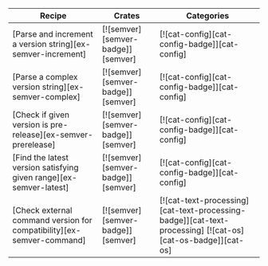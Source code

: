 | Recipe | Crates | Categories |
|--------|--------|------------|
| [Parse and increment a version string][ex-semver-increment] | [![semver][semver-badge]][semver] | [![cat-config][cat-config-badge]][cat-config] |
| [Parse a complex version string][ex-semver-complex] | [![semver][semver-badge]][semver] | [![cat-config][cat-config-badge]][cat-config] |
| [Check if given version is pre-release][ex-semver-prerelease] | [![semver][semver-badge]][semver] | [![cat-config][cat-config-badge]][cat-config] |
| [Find the latest version satisfying given range][ex-semver-latest] | [![semver][semver-badge]][semver] | [![cat-config][cat-config-badge]][cat-config] |
| [Check external command version for compatibility][ex-semver-command] | [![semver][semver-badge]][semver] | [![cat-text-processing][cat-text-processing-badge]][cat-text-processing]  [![cat-os][cat-os-badge]][cat-os] |
